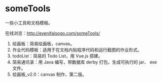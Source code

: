 # someTools
一些小工具和文档模板。

在线浏览：http://evenifalsogo.com/someTools/

1. 绘画板：简易绘画板，canvas。
2. 作业代码模板：适用于在文档内贴程序代码和运行截图的作业形式。
3. todoList：简易的 Todo List，用 Vue.js 搭建。
4. 简易通讯录：用 Java 编写，带数据库 derby 打包，生成可执行的 jar、 exe 文件。
5. 绘画板_v2.0：canvas 制作，第二版。

